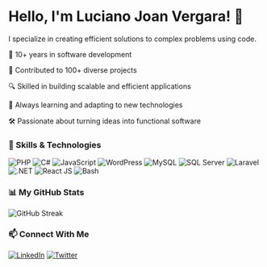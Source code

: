 # Hello, I'm Luciano Joan Vergara! 👋

I specialize in creating efficient solutions to complex problems using code.

🚀 10+ years in software development

💼 Contributed to 100+ diverse projects

🔍 Skilled in building scalable and efficient applications

🌟 Always learning and adapting to new technologies

🛠️ Passionate about turning ideas into functional software

### 🚀 Skills & Technologies

<p>
  <img src="https://img.shields.io/badge/PHP-777BB4?style=for-the-badge&logo=php&logoColor=white" alt="PHP">
    <img src="https://img.shields.io/badge/C%23-239120?style=for-the-badge&logo=c-sharp&logoColor=white" alt="C#">
    <img src="https://img.shields.io/badge/JavaScript-F7DF1E?style=for-the-badge&logo=javascript&logoColor=black" alt="JavaScript">
    <img src="https://img.shields.io/badge/WordPress-21759B?style=for-the-badge&logo=wordpress&logoColor=white" alt="WordPress">
  <img src="https://img.shields.io/badge/MySQL-4479A1?style=for-the-badge&logo=mysql&logoColor=white" alt="MySQL">
  <img src="https://img.shields.io/badge/SQL_Server-CC2927?style=for-the-badge&logo=microsoft-sql-server&logoColor=white" alt="SQL Server">
  
  <img src="https://img.shields.io/badge/Laravel-FF2D20?style=for-the-badge&logo=laravel&logoColor=white" alt="Laravel">
  <img src="https://img.shields.io/badge/.NET-512BD4?style=for-the-badge&logo=.net&logoColor=white" alt=".NET">
  <img src="https://img.shields.io/badge/React-20232A?style=for-the-badge&logo=react&logoColor=61DAFB" alt="React JS">
  <img src="https://img.shields.io/badge/Bash-4EAA25?style=for-the-badge&logo=gnu-bash&logoColor=white" alt="Bash">
</p>

### 📊 My GitHub Stats


<p>
  <img src="https://github-readme-streak-stats.herokuapp.com/?user=Sonichaos360&theme=radical" alt="GitHub Streak">
</p>

### 📫 Connect With Me

<p>
  <a href="https://www.linkedin.com/in/luciano-joan-vergara/" target="_blank"><img src="https://img.shields.io/badge/LinkedIn-0077B5?style=for-the-badge&logo=linkedin&logoColor=white" alt="LinkedIn"></a>
  <a href="https://x.com/LucianoDesu7" target="_blank"><img src="https://img.shields.io/badge/Twitter-1DA1F2?style=for-the-badge&logo=twitter&logoColor=white" alt="Twitter"></a>
